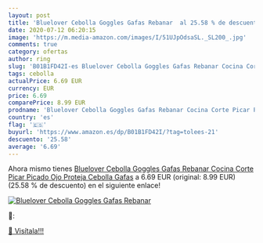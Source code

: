 ```yaml
---
layout: post
title: 'Bluelover Cebolla Goggles Gafas Rebanar  al 25.58 % de descuento'
date: 2020-07-12 06:20:15
image: 'https://m.media-amazon.com/images/I/51UJpOdsaSL._SL200_.jpg'
comments: true
category: ofertas
author: ring
slug: 'B01B1FD42I-es Bluelover Cebolla Goggles Gafas Rebanar Cocina Corte Picar...'
tags: cebolla
actualPrice: 6.69 EUR
currency: EUR
price: 6.69
comparePrice: 8.99 EUR
prodname: 'Bluelover Cebolla Goggles Gafas Rebanar Cocina Corte Picar Picado Ojo Proteja Cebolla Gafas'
country: 'es'
flag: '🇪🇸'
buyurl: 'https://www.amazon.es/dp/B01B1FD42I/?tag=tolees-21'
descuento: '25.58'
average: '6.69'
---
```


Ahora mismo tienes [Bluelover Cebolla Goggles Gafas Rebanar Cocina Corte Picar Picado Ojo Proteja Cebolla Gafas](https://www.amazon.es/dp/B01B1FD42I/?tag=tolees-21) a 6.69 EUR (original: 8.99 EUR) (25.58 %  de descuento) en el siguiente enlace!

[![Bluelover Cebolla Goggles Gafas Rebanar ](https://m.media-amazon.com/images/I/51UJpOdsaSL._SL200_.jpg)](https://www.amazon.es/dp/B01B1FD42I/?tag=tolees-21)

🔎:


[🛒 Visítala!!!](https://www.amazon.es/dp/B01B1FD42I/?tag=tolees-21)
